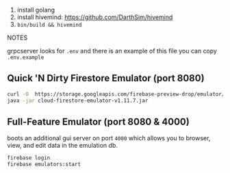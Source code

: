 1. install golang
2. install hivemind: https://github.com/DarthSim/hivemind
3. `bin/build && hivemind`


NOTES

grpcserver looks for `.env` and there is an example of this file you can copy `.env.example`

## Quick 'N Dirty Firestore Emulator (port 8080)
```bash
curl -O  https://storage.googleapis.com/firebase-preview-drop/emulator/cloud-firestore-emulator-v1.11.7.jar
java -jar cloud-firestore-emulator-v1.11.7.jar
```

## Full-Feature Emulator (port 8080 & 4000)
boots an additional gui server on port `4000` which allows you to browser, view, and edit data in the emulation db.
```bash
firebase login
firebase emulators:start
```

